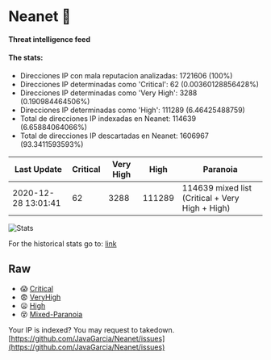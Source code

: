 # Neanet :hocho:
#### Threat intelligence feed
#### The stats:

- Direcciones IP con mala reputacion analizadas: 1721606 (100%)
- Direcciones IP determinadas como 'Critical':  62 (0.00360128856428%)
- Direcciones IP determinadas como 'Very High':  3288 (0.190984464506%)
- Direcciones IP determinadas como 'High':  111289 (6.46425488759)
- Total de direcciones IP indexadas en Neanet:  114639 (6.65884064066%)
- Total de direcciones IP descartadas en Neanet:  1606967 (93.3411593593%)

| Last Update | Critical | Very High | High | Paranoia |
| --- | --- | --- | --- | --- |
| 2020-12-28 13:01:41 | 62 | 3288 | 111289 | 114639 mixed list (Critical + Very High + High)|

![Stats](https://docs.google.com/spreadsheets/d/e/2PACX-1vSnaNMIXVabIpDJjufMlzH7poXnshF3mgd8Is1g9ytUEzVsP5my4Trn8f-xkoLLQ38xpL3HtmUexLo6/pubchart?oid=501124687&format=image)

For the historical stats go to: [link](/stats.csv)
## Raw
- :scream: [Critical](https://raw.githubusercontent.com/JavaGarcia/Neanet/master/blacklists/neanet_critical.txt)
- :fearful: [VeryHigh](https://raw.githubusercontent.com/JavaGarcia/Neanet/master/blacklists/neanet_veryHigh.txtt)
- :frowning: [High](https://raw.githubusercontent.com/JavaGarcia/Neanet/master/blacklists/neanet_high.txt)
- :dizzy_face: [Mixed-Paranoia](https://raw.githubusercontent.com/JavaGarcia/Neanet/master/blacklists/neanet_all.txt)


Your IP is indexed? You may request to takedown. [https://github.com/JavaGarcia/Neanet/issues](https://github.com/JavaGarcia/Neanet/issues)






























































































































































































































































































































































































































































































































































































































































































































































































































































































































































































































































































































































































































































































































































































































































































































































































































































































































































































































































































































































































































































































































































































































































































































































































































































































































































































































































































































































































































































































































































































































































































































































































































